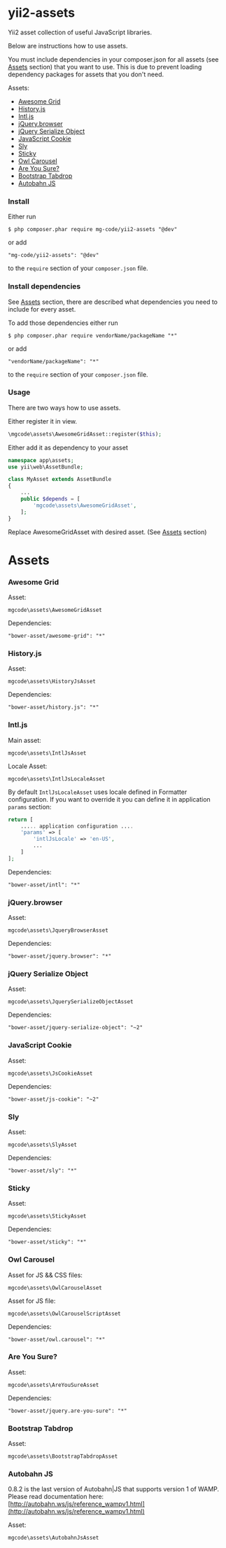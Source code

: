 yii2-assets
========
Yii2 asset collection of useful JavaScript libraries.

Below are instructions how to use assets.

You must include dependencies in your composer.json for all assets (see [Assets](#assets) section) that you want to use. 
This is due to prevent loading dependency packages for assets that you don't need.

Assets:
* [Awesome Grid](#awesome-grid)
* [History.js](#historyjs)
* [Intl.js](#intljs)
* [jQuery.browser](#jquerybrowser)
* [jQuery Serialize Object](#jquery-serialize-object)
* [JavaScript Cookie](#javascript-cookie)
* [Sly](#sly)
* [Sticky](#sticky)
* [Owl Carousel](#owl-carousel)
* [Are You Sure?](#are-you-sure)
* [Bootstrap Tabdrop](#bootstrap-tabdrop)
* [Autobahn JS](#autobahn-js)

### Install

Either run

```
$ php composer.phar require mg-code/yii2-assets "@dev"
```

or add

```
"mg-code/yii2-assets": "@dev"
```

to the ```require``` section of your `composer.json` file.

### Install dependencies 
See [Assets](#assets) section, there are described what dependencies you need to include for every asset.

To add those dependencies either run

```
$ php composer.phar require vendorName/packageName "*"
```

or add

```
"vendorName/packageName": "*"
```

to the ```require``` section of your `composer.json` file.

### Usage
There are two ways how to use assets.

Either register it in view. 
```php
\mgcode\assets\AwesomeGridAsset::register($this);
```

Either add it as dependency to your asset
```php
namespace app\assets;
use yii\web\AssetBundle;

class MyAsset extends AssetBundle
{
    ...
    public $depends = [
        'mgcode\assets\AwesomeGridAsset',
    ];
}
```
Replace AwesomeGridAsset with desired asset. (See [Assets](#assets) section)

Assets
======
### Awesome Grid
Asset:
```
mgcode\assets\AwesomeGridAsset
```
Dependencies: 
```
"bower-asset/awesome-grid": "*"
```
### History.js
Asset:
```
mgcode\assets\HistoryJsAsset
```
Dependencies: 
```
"bower-asset/history.js": "*"
```
### Intl.js
Main asset:
```
mgcode\assets\IntlJsAsset
```
Locale Asset:
```
mgcode\assets\IntlJsLocaleAsset
```
By default `IntlJsLocaleAsset` uses locale defined in Formatter configuration.
If you want to override it you can define it in application `params` section:

```php
return [
    ..... application configuration ....
    'params' => [
        'intlJsLocale' => 'en-US',
        ...
    ]
];
```
Dependencies:
```
"bower-asset/intl": "*"
```
### jQuery.browser
Asset:
```
mgcode\assets\JqueryBrowserAsset
```
Dependencies: 
```
"bower-asset/jquery.browser": "*"
```
### jQuery Serialize Object
Asset:
```
mgcode\assets\JquerySerializeObjectAsset
```
Dependencies:
```
"bower-asset/jquery-serialize-object": "~2"
```
### JavaScript Cookie
Asset:
```
mgcode\assets\JsCookieAsset
```
Dependencies:
```
"bower-asset/js-cookie": "~2"
```
### Sly
Asset:
```
mgcode\assets\SlyAsset
```
Dependencies: 
```
"bower-asset/sly": "*"
```
### Sticky
Asset:
```
mgcode\assets\StickyAsset
```
Dependencies: 
```
"bower-asset/sticky": "*"
```
### Owl Carousel
Asset for JS && CSS files:
```
mgcode\assets\OwlCarouselAsset
```
Asset for JS file:
```
mgcode\assets\OwlCarouselScriptAsset
```
Dependencies: 
```
"bower-asset/owl.carousel": "*"
```
### Are You Sure?
Asset:
```
mgcode\assets\AreYouSureAsset
```
Dependencies: 
```
"bower-asset/jquery.are-you-sure": "*"
```
### Bootstrap Tabdrop
Asset:
```
mgcode\assets\BootstrapTabdropAsset
```
### Autobahn JS
0.8.2 is the last version of Autobahn|JS that supports version 1 of WAMP.
Please read documentation here: [http://autobahn.ws/js/reference_wampv1.html](http://autobahn.ws/js/reference_wampv1.html)

Asset:
```
mgcode\assets\AutobahnJsAsset
```
